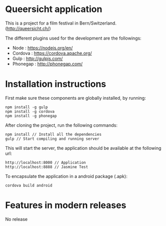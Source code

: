 # Queersicht application

This is a project for a film festival in Bern/Switzerland. (http://queersicht.ch/)

The different plugins used for the development are the followings:
- Node : https://nodejs.org/en/
- Cordova : https://cordova.apache.org/
- Gulp : http://gulpjs.com/
- Phonegap : http://phonegap.com/

# Installation instructions

First make sure these components are globally installed, by running:

    npm install -g gulp
    npm install -g cordova
    npm install -g phonegap

After cloning the project, run the following commands:

    npm install // Install all the dependencies
    gulp // Start compiling and running server

This will start the server, the application should be available at the following url:

    http://localhost:8000 // Application
    http://localhost:8888 // Jasmine Test

To encapsulate the application in a android package (.apk):

    cordova build android

# Features in modern releases
No release

